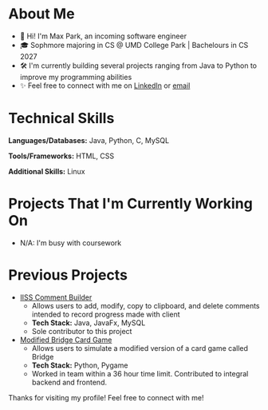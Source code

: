 # About Me
- 👋 Hi! I'm Max Park, an incoming software engineer
- 🎓 Sophmore majoring in CS @ UMD College Park | Bachelours in  CS 2027
- 🛠️ I'm currently building several projects ranging from Java to Python to improve my programming abilities
- ✨ Feel free to connect with me on [LinkedIn](www.linkedin.com/in/max-ryan-park) or [email](Parkr.m465@gmail.com)

# Technical Skills  
**Languages/Databases:** Java, Python, C, MySQL

**Tools/Frameworks:** HTML, CSS

**Additional Skills:** Linux

# Projects That I'm Currently Working On
- N/A: I'm busy with coursework

# Previous Projects
- [IISS Comment Builder](https://github.com/Parkm465/IISSCommentBuilder/tree/master)
   - Allows users to add, modify, copy to clipboard, and delete comments intended to record progress made with client
   - **Tech Stack:** Java, JavaFx, MySQL
   - Sole contributor to this project
- [Modified Bridge Card Game](https://github.com/Sonikyu/Bitcamp-2024-Better-Bridge)
   - Allows users to simulate a modified version of a card game called Bridge
   - **Tech Stack:** Python, Pygame
   - Worked in team within a 36 hour time limit. Contributed to integral backend and frontend.

Thanks for visiting my profile! Feel free to connect with me!
